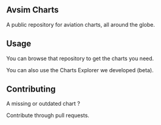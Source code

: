 ## Avsim Charts

A public repository for aviation charts, all around the globe.

## Usage

You can browse that repository to get the charts you need.

You can also use the Charts Explorer we developed (beta).

## Contributing

A missing or outdated chart ?

Contribute through pull requests.
